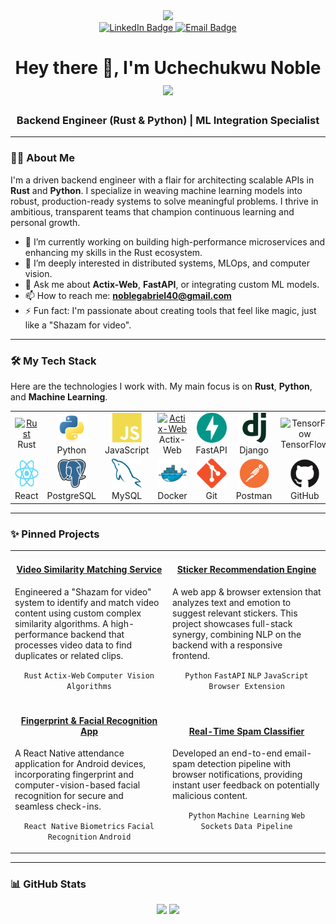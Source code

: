 <div id="header" align="center">
  <img src="https://media.giphy.com/media/M9gbBd9nbDrOTu1Mqx/giphy.gif" width="100"/>
</div>

<div id="badges" align="center">
  <a href="https://www.linkedin.com/in/noble-priest">
    <img src="https://img.shields.io/badge/LinkedIn-blue?style=for-the-badge&logo=linkedin&logoColor=white" alt="LinkedIn Badge"/>
  </a>
  <a href="mailto:noblegabriel40@gmail.com">
    <img src="https://img.shields.io/badge/Email-red?style=for-the-badge&logo=gmail&logoColor=white" alt="Email Badge"/>
  </a>
</div>

<h1 align="center">
  Hey there 👋, I'm Uchechukwu Noble
  <img src="https://media.giphy.com/media/hvRJCLFzcasrR4ia7z/giphy.gif" width="30px"/>
</h1>
<h3 align="center">Backend Engineer (Rust & Python) | ML Integration Specialist</h3>

---

### 👨‍💻 About Me

I'm a driven backend engineer with a flair for architecting scalable APIs in **Rust** and **Python**. I specialize in weaving machine learning models into robust, production-ready systems to solve meaningful problems. I thrive in ambitious, transparent teams that champion continuous learning and personal growth.

- 🔭 I’m currently working on building high-performance microservices and enhancing my skills in the Rust ecosystem.
- 🌱 I’m deeply interested in distributed systems, MLOps, and computer vision.
- 💬 Ask me about **Actix-Web**, **FastAPI**, or integrating custom ML models.
- 📫 How to reach me: **noblegabriel40@gmail.com**
- ⚡ Fun fact: I'm passionate about creating tools that feel like magic, just like a "Shazam for video".

---

### 🛠️ My Tech Stack

Here are the technologies I work with. My main focus is on **Rust**, **Python**, and **Machine Learning**.

<table>
  <tr>
    <td align="center" width="96">
      <a href="#macropower-tech">
        <img src="https://cdn.jsdelivr.net/gh/devicons/devicon/icons/rust/rust-original.svg" width="48" height="48" alt="Rust" />
      </a>
      <br>Rust
    </td>
    <td align="center" width="96">
      <a href="#macropower-tech">
        <img src="https://raw.githubusercontent.com/devicons/devicon/master/icons/python/python-original.svg" width="48" height="48" alt="Python" />
      </a>
      <br>Python
    </td>
    <td align="center" width="96">
      <a href="#macropower-tech">
        <img src="https://raw.githubusercontent.com/devicons/devicon/master/icons/javascript/javascript-plain.svg" width="48" height="48" alt="JavaScript" />
      </a>
      <br>JavaScript
    </td>
    <td align="center" width="96">
      <a href="#macropower-tech" >
        <img src="https://actix.rs/img/logo.png" width="48" height="48" alt="Actix-Web" />
      </a>
      <br>Actix-Web
    </td>
    <td align="center" width="96">
      <a href="#macropower-tech">
        <img src="https://raw.githubusercontent.com/devicons/devicon/master/icons/fastapi/fastapi-original.svg" width="48" height="48" alt="FastAPI" />
      </a>
      <br>FastAPI
    </td>
     <td align="center" width="96">
      <a href="#macropower-tech">
        <img src="https://raw.githubusercontent.com/devicons/devicon/master/icons/django/django-plain.svg" width="48" height="48" alt="Django" />
      </a>
      <br>Django
    </td>
    <td align="center" width="96">
        <img src="https://www.vectorlogo.zone/logos/tensorflow/tensorflow-icon.svg" width="48" height="48" alt="TensorFlow" />
      <br>TensorFlow
    </td>
  </tr>
  <tr>
    <td align="center" width="96">
      <a href="#macropower-tech">
        <img src="https://raw.githubusercontent.com/devicons/devicon/master/icons/react/react-original.svg" width="48" height="48" alt="React" />
      </a>
      <br>React
    </td>
    <td align="center" width="96">
      <a href="#macropower-tech">
        <img src="https://raw.githubusercontent.com/devicons/devicon/master/icons/postgresql/postgresql-original.svg" width="48" height="48" alt="PostgreSQL" />
      </a>
      <br>PostgreSQL
    </td>
    <td align="center" width="96">
      <a href="#macropower-tech">
        <img src="https://raw.githubusercontent.com/devicons/devicon/master/icons/mysql/mysql-original.svg" width="48" height="48" alt="MySQL" />
      </a>
      <br>MySQL
    </td>
    <td align="center" width="96">
      <a href="#macropower-tech">
        <img src="https://raw.githubusercontent.com/devicons/devicon/master/icons/docker/docker-original.svg" width="48" height="48" alt="Docker" />
      </a>
      <br>Docker
    </td>
    <td align="center" width="96">
      <a href="#macropower-tech">
        <img src="https://raw.githubusercontent.com/devicons/devicon/master/icons/git/git-original.svg" width="48" height="48" alt="Git" />
      </a>
      <br>Git
    </td>
     <td align="center" width="96">
      <a href="#macropower-tech">
        <img src="https://raw.githubusercontent.com/devicons/devicon/master/icons/postman/postman-original.svg" width="48" height="48" alt="Postman" />
      </a>
      <br>Postman
    </td>
     <td align="center" width="96">
      <a href="#macropower-tech">
        <img src="https://raw.githubusercontent.com/devicons/devicon/master/icons/github/github-original.svg" width="48" height="48" alt="GitHub" />
      </a>
      <br>GitHub
    </td>
  </tr>
</table>

---

### ✨ Pinned Projects

<table>
  <tr>
    <td width="50%">
      <h4 align="center"><a href="https://github.com/PRIESTCSC/YOUR-REPO-NAME">Video Similarity Matching Service</a></h4>
      <p>Engineered a "Shazam for video" system to identify and match video content using custom complex similarity algorithms. A high-performance backend that processes video data to find duplicates or related clips.</p>
      <p align="center">
        <code>Rust</code> <code>Actix-Web</code> <code>Computer Vision</code> <code>Algorithms</code>
      </p>
    </td>
    <td width="50%">
      <h4 align="center"><a href="https://github.com/PRiEsTCSC/sticker-recommendation-system">Sticker Recommendation Engine</a></h4>
      <p>A web app & browser extension that analyzes text and emotion to suggest relevant stickers. This project showcases full-stack synergy, combining NLP on the backend with a responsive frontend.</p>
      <p align="center">
        <code>Python</code> <code>FastAPI</code> <code>NLP</code> <code>JavaScript</code> <code>Browser Extension</code>
      </p>
    </td>
  </tr>
  <tr>
    <td width="50%">
      <h4 align="center"><a href="https://github.com/PRIESTCSC/YOUR-REPO-NAME">Fingerprint & Facial Recognition App</a></h4>
      <p>A React Native attendance application for Android devices, incorporating fingerprint and computer-vision-based facial recognition for secure and seamless check-ins.</p>
      <p align="center">
        <code>React Native</code> <code>Biometrics</code> <code>Facial Recognition</code> <code>Android</code>
      </p>
    </td>
    <td width="50%">
       <h4 align="center"><a href="https://github.com/PRIESTCSC/YOUR-REPO-NAME">Real-Time Spam Classifier</a></h4>
      <p>Developed an end-to-end email-spam detection pipeline with browser notifications, providing instant user feedback on potentially malicious content.</p>
      <p align="center">
        <code>Python</code> <code>Machine Learning</code> <code>Web Sockets</code> <code>Data Pipeline</code>
      </p>
    </td>
  </tr>
</table>

---

### 📊 GitHub Stats

<p align="center">
  <img width="48%" src="https://github-readme-stats.vercel.app/api?username=PRIESTCSC&show_icons=true&theme=radical&rank_icon=github" />
  <img width="48%" src="https://github-readme-stats.vercel.app/api/top-langs/?username=PRIESTCSC&layout=compact&theme=radical" />
</p>
